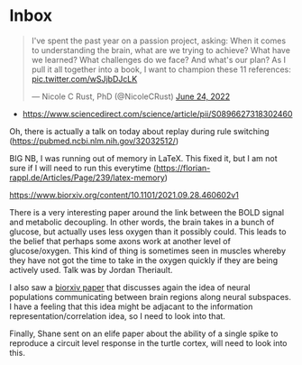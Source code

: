 # Inbox

<blockquote class="twitter-tweet"><p lang="en" dir="ltr">I&#39;ve spent the past year on a passion project, asking: When it comes to understanding the brain, what are we trying to achieve? What have we learned? What challenges do we face? And what&#39;s our plan? As I pull it all together into a book, I want to champion these 11 references: <a href="https://t.co/wSJjbDJcLK">pic.twitter.com/wSJjbDJcLK</a></p>&mdash; Nicole C Rust, PhD (@NicoleCRust) <a href="https://twitter.com/NicoleCRust/status/1540343356605218816?ref_src=twsrc%5Etfw">June 24, 2022</a></blockquote> <script async src="https://platform.twitter.com/widgets.js" charset="utf-8"></script>

* https://www.sciencedirect.com/science/article/pii/S0896627318302460

Oh, there is actually a talk on today about replay during rule switching (https://pubmed.ncbi.nlm.nih.gov/32032512/)

BIG NB, I was running out of memory in LaTeX. This fixed it, but I am not sure if I will need to run this everytime (https://florian-rappl.de/Articles/Page/239/latex-memory)

https://www.biorxiv.org/content/10.1101/2021.09.28.460602v1


There is a very interesting paper around the link between the BOLD signal and metabolic decoupling. In other words, the brain takes in a bunch of glucose, but actually uses less oxygen than it possibly could. This leads to the belief that perhaps some axons work at another level of glucose/oxygen. This kind of thing is sometimes seen in muscles whereby they have not got the time to take in the oxygen quickly if they are being actively used. Talk was by Jordan Theriault.

I also saw a [biorxiv paper](https://www.biorxiv.org/content/10.1101/2023.02.08.527772v1.full.pdf) that discusses again the idea of neural populations communicating between brain regions along neural subspaces. I have a feeling that this idea might be adjacant to the information representation/correlation idea, so I need to look into that.

Finally, Shane sent on an elife paper about the ability of a single spike to reproduce a circuit level response in the turtle cortex, will need to look into this.